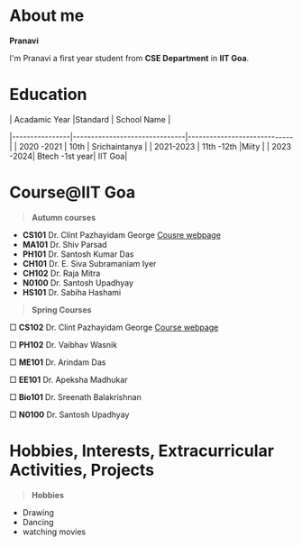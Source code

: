 
# About me
 **Pranavi**
 
I'm Pranavi a first year student from **CSE Department** in **IIT Goa**.

# Education

|    Acadamic Year            |Standard                         | School Name |


|----------------|-------------------------------|-----------------------------|
| 2020 -2021  |               10th        |  Srichaintanya    |
|  2021-2023 | 11th -12th     |Miity   |
| 2023 -2024|  Btech -1st year| IIT Goa|
# Course@IIT Goa

> **Autumn courses**
  - **CS101**  Dr. Clint Pazhayidam George  [Cousre webpage](https://clintpgeorge.github.io/cs-101/autumn-2021/)
  - **MA101**  Dr. Shiv Parsad
  - **PH101**  Dr. Santosh Kumar Das
  - **CH101**  Dr. E. Siva Subramaniam Iyer
  - **CH102**  Dr. Raja Mitra
  - **N0100**   Dr. Santosh Upadhyay
  - **HS101**   Dr. Sabiha Hashami

  > **Spring Courses**

  &square; **CS102**   Dr. Clint Pazhayidam George [ Course webpage ](https://clintpgeorge.github.io/cs-102/spring-2023/)
  
  &square; **PH102**  Dr. Vaibhav Wasnik 
  
  &square; **ME101** Dr. Arindam Das
  
  &square;  **EE101**   Dr. Apeksha Madhukar
  
  &square; **Bio101** Dr. Sreenath Balakrishnan
  
  &square; **N0100**  Dr. Santosh Upadhyay
  

# Hobbies, Interests, Extracurricular Activities, Projects

> **Hobbies**


 - Drawing
 - Dancing
 - watching movies




